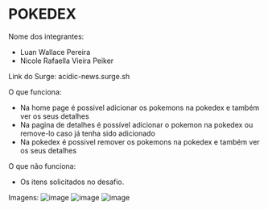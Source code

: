 # POKEDEX

Nome dos integrantes: 
- Luan Wallace Pereira
- Nicole Rafaella Vieira Peiker

Link do Surge: acidic-news.surge.sh

O que funciona:
- Na home page é possivel adicionar os pokemons na pokedex e também ver os seus detalhes
- Na pagina de detalhes é possível adicionar o pokemon na pokedex ou remove-lo caso já tenha sido adicionado
- Na pokedex é possivel remover os pokemons na pokedex e também ver os seus detalhes

O que não funciona: 
- Os itens solicitados no desafio.

Imagens:
![image](https://user-images.githubusercontent.com/65312009/179532603-23231c5d-e437-4525-86c3-ee6a04abca7e.png)
![image](https://user-images.githubusercontent.com/65312009/179533396-d1abef0c-0708-4cef-9978-02e4a81ef961.png)
![image](https://user-images.githubusercontent.com/65312009/179533595-e869866c-8b46-46f3-9093-5b738e25202b.png)


